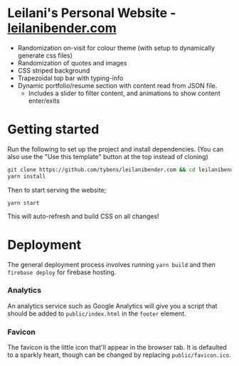 # Leilani's Personal Website - [leilanibender.com](https://leilanibender.web.app)

 - Randomization on-visit for colour theme (with setup to dynamically generate css files) 
 - Randomization of quotes and images
 - CSS striped background
 - Trapezoidal top bar with typing-info 
 - Dynamic portfolio/resume section with content read from JSON file. 
    - Includes a slider to filter content, and animations to show content enter/exits


# Getting started 

Run the following to set up the project and install dependencies. (You can also use the "Use this template" button at the top instead of cloning)
```bash 
git clone https://github.com/tybens/leilanibender.com && cd leilanibender.com
yarn install

``` 

Then to start serving the website;
```
yarn start
``` 
This will auto-refresh and build CSS on all changes!


# Deployment
The general deployment process involves running `yarn build` and then `firebase deploy` for firebase hosting.

### Analytics
An analytics service such as Google Analytics will give you a script that should be added to `public/index.html` in the `footer` element. 

### Favicon
The favicon is the little icon that'll appear in the browser tab. It is defaulted to a sparkly heart, though can be changed by replacing `public/favicon.ico`. 
